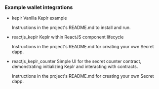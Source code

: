 ### Example wallet integrations

- keplr
    Vanilla Keplr example

    Instructions in the project's README.md to install and run.

- reactjs_keplr
    Keplr within ReactJS component lifecycle

    Instructions in the project's README.md for creating your own Secret dapp.

- reactjs_keplr_counter
    Simple UI for the secret counter contract, demonstrating initializing Keplr and interacting with contracts.

    Instructions in the project's README.md for creating your own Secret dapp.